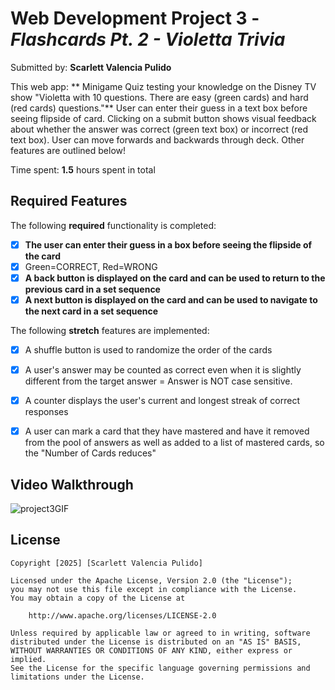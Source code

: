 # Web Development Project 3 - *Flashcards Pt. 2 - Violetta Trivia*

Submitted by: **Scarlett Valencia Pulido**

This web app: ** Minigame Quiz testing your knowledge on the Disney TV show "Violetta with 10 questions. There are easy (green cards) and hard (red cards) questions."** User can enter their guess in a text box before seeing flipside of card.
Clicking on a submit button shows visual feedback about whether the answer was correct (green text box) or incorrect (red text box). User can move forwards and backwards through deck. Other features are outlined below!

Time spent: **1.5** hours spent in total 

## Required Features

The following **required** functionality is completed:

- [X] **The user can enter their guess in a box before seeing the flipside of the card**
- [X] Green=CORRECT, Red=WRONG
- [X] **A back button is displayed on the card and can be used to return to the previous card in a set sequence**
- [X] **A next button is displayed on the card and can be used to navigate to the next card in a set sequence**

The following **stretch** features are implemented:

- [X] A shuffle button is used to randomize the order of the cards
- [X] A user's answer may be counted as correct even when it is slightly different from the target answer = Answer is NOT case sensitive. 
- [X] A counter displays the user's current and longest streak of correct responses
- [X] A user can mark a card that they have mastered and have it removed from the pool of answers as well as added to a list of mastered cards, so the "Number of Cards reduces"


## Video Walkthrough


![project3GIF](https://github.com/user-attachments/assets/53a5f8af-4056-43ca-82dc-da2526f0150b)




## License

    Copyright [2025] [Scarlett Valencia Pulido]

    Licensed under the Apache License, Version 2.0 (the "License");
    you may not use this file except in compliance with the License.
    You may obtain a copy of the License at

        http://www.apache.org/licenses/LICENSE-2.0

    Unless required by applicable law or agreed to in writing, software
    distributed under the License is distributed on an "AS IS" BASIS,
    WITHOUT WARRANTIES OR CONDITIONS OF ANY KIND, either express or implied.
    See the License for the specific language governing permissions and
    limitations under the License.
